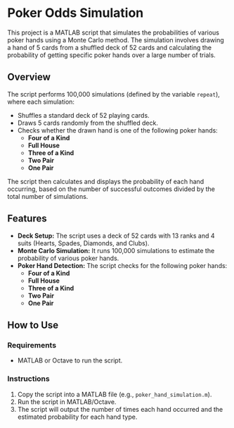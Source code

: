 # Poker Odds Simulation

This project is a MATLAB script that simulates the probabilities of various poker hands using a Monte Carlo method. The simulation involves drawing a hand of 5 cards from a shuffled deck of 52 cards and calculating the probability of getting specific poker hands over a large number of trials.

## Overview

The script performs 100,000 simulations (defined by the variable `repeat`), where each simulation:
- Shuffles a standard deck of 52 playing cards.
- Draws 5 cards randomly from the shuffled deck.
- Checks whether the drawn hand is one of the following poker hands:
  - **Four of a Kind**
  - **Full House**
  - **Three of a Kind**
  - **Two Pair**
  - **One Pair**

The script then calculates and displays the probability of each hand occurring, based on the number of successful outcomes divided by the total number of simulations.

## Features

- **Deck Setup:** The script uses a deck of 52 cards with 13 ranks and 4 suits (Hearts, Spades, Diamonds, and Clubs).
- **Monte Carlo Simulation:** It runs 100,000 simulations to estimate the probability of various poker hands.
- **Poker Hand Detection:** The script checks for the following poker hands:
  - **Four of a Kind**
  - **Full House**
  - **Three of a Kind**
  - **Two Pair**
  - **One Pair**
  
## How to Use

### Requirements
- MATLAB or Octave to run the script.

### Instructions
1. Copy the script into a MATLAB file (e.g., `poker_hand_simulation.m`).
2. Run the script in MATLAB/Octave.
3. The script will output the number of times each hand occurred and the estimated probability for each hand type.
